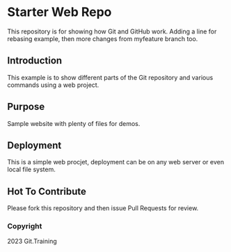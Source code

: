 # Starter Web Repo

This repository is for showing how Git and GitHub work. Adding a line for rebasing example, then more changes from myfeature branch too.

## Introduction

This example is to show different parts of the Git repository and various commands using a web project.

## Purpose

Sample website with plenty of files for demos.

## Deployment
This is a simple web procjet, deployment can be on any web server or even local file system.

## Hot To Contribute
Please fork this repository and then issue Pull Requests for review.

### Copyright
2023 Git.Training

